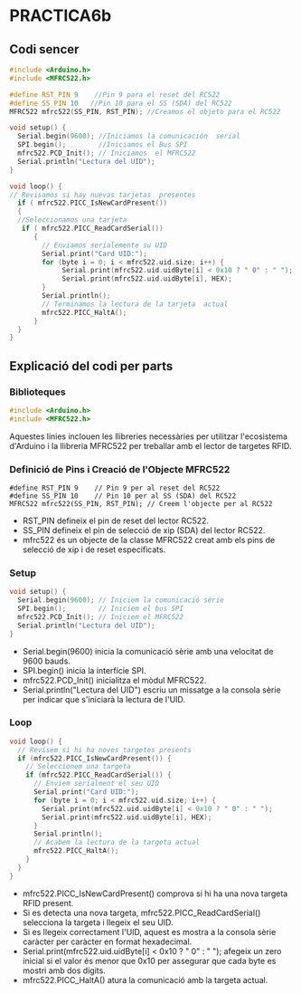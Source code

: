 # PRACTICA6b

## Codi sencer
```cpp
#include <Arduino.h>
#include <MFRC522.h>

#define RST_PIN 9    //Pin 9 para el reset del RC522 
#define SS_PIN 10   //Pin 10 para el SS (SDA) del RC522 
MFRC522 mfrc522(SS_PIN, RST_PIN); //Creamos el objeto para el RC522 

void setup() {
  Serial.begin(9600); //Iniciamos la comunicación  serial 
  SPI.begin();        //Iniciamos el Bus SPI 
  mfrc522.PCD_Init(); // Iniciamos  el MFRC522 
  Serial.println("Lectura del UID"); 
}

void loop() {
// Revisamos si hay nuevas tarjetas  presentes 
  if ( mfrc522.PICC_IsNewCardPresent())  
  {   
  //Seleccionamos una tarjeta 
   if ( mfrc522.PICC_ReadCardSerial())  
      { 
        // Enviamos serialemente su UID 
        Serial.print("Card UID:"); 
        for (byte i = 0; i < mfrc522.uid.size; i++) { 
             Serial.print(mfrc522.uid.uidByte[i] < 0x10 ? " 0" : " "); 
             Serial.print(mfrc522.uid.uidByte[i], HEX);  
        }
        Serial.println(); 
        // Terminamos la lectura de la tarjeta  actual 
        mfrc522.PICC_HaltA();
      }
  }
}
```

## Explicació del codi per parts
### Biblioteques
```cpp
#include <Arduino.h>
#include <MFRC522.h>
```
Aquestes línies inclouen les llibreries necessàries per utilitzar l'ecosistema d'Arduino i la llibreria MFRC522 per treballar amb el lector de targetes RFID.

### Definició de Pins i Creació de l'Objecte MFRC522
```
#define RST_PIN 9    // Pin 9 per al reset del RC522 
#define SS_PIN 10    // Pin 10 per al SS (SDA) del RC522 
MFRC522 mfrc522(SS_PIN, RST_PIN); // Creem l'objecte per al RC522 
```
- RST_PIN defineix el pin de reset del lector RC522.
- SS_PIN defineix el pin de selecció de xip (SDA) del lector RC522.
- mfrc522 és un objecte de la classe MFRC522 creat amb els pins de selecció de xip i de reset especificats.

### Setup
```cpp
void setup() {
  Serial.begin(9600); // Iniciem la comunicació sèrie 
  SPI.begin();        // Iniciem el bus SPI 
  mfrc522.PCD_Init(); // Iniciem el MFRC522 
  Serial.println("Lectura del UID"); 
}
```
- Serial.begin(9600) inicia la comunicació sèrie amb una velocitat de 9600 bauds.
- SPI.begin() inicia la interfície SPI.
- mfrc522.PCD_Init() inicialitza el mòdul MFRC522.
- Serial.println("Lectura del UID") escriu un missatge a la consola sèrie per indicar que s'iniciarà la lectura de l'UID.

### Loop
```cpp
void loop() {
  // Revisem si hi ha noves targetes presents 
  if (mfrc522.PICC_IsNewCardPresent()) {   
    // Seleccionem una targeta 
    if (mfrc522.PICC_ReadCardSerial()) { 
      // Enviem serialment el seu UID 
      Serial.print("Card UID:"); 
      for (byte i = 0; i < mfrc522.uid.size; i++) { 
        Serial.print(mfrc522.uid.uidByte[i] < 0x10 ? " 0" : " "); 
        Serial.print(mfrc522.uid.uidByte[i], HEX);  
      }
      Serial.println(); 
      // Acabem la lectura de la targeta actual 
      mfrc522.PICC_HaltA();
    }
  }
}
```
- mfrc522.PICC_IsNewCardPresent() comprova si hi ha una nova targeta RFID present.
- Si es detecta una nova targeta, mfrc522.PICC_ReadCardSerial() selecciona la targeta i llegeix el seu UID.
- Si es llegeix correctament l'UID, aquest es mostra a la consola sèrie caràcter per caràcter en format hexadecimal.
- Serial.print(mfrc522.uid.uidByte[i] < 0x10 ? " 0" : " "); afegeix un zero inicial si el valor és menor que 0x10 per assegurar que cada byte es mostri amb dos dígits.
- mfrc522.PICC_HaltA() atura la comunicació amb la targeta actual.
